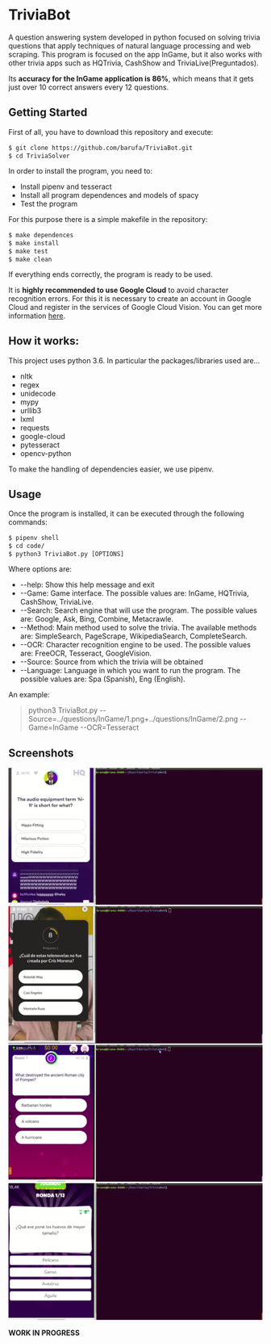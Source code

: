 # TriviaBot

A question answering system developed in python focused on solving trivia questions that apply techniques of natural language processing and web scraping.
This program is focused on the app InGame, but it also works with other trivia apps such as HQTrivia, CashShow and TriviaLive(Preguntados).

Its **accuracy for the InGame application is 86%**, which means that it gets just over 10 correct answers every 12 questions.

## Getting Started

First of all, you have to download this repository and execute:
```
$ git clone https://github.com/barufa/TriviaBot.git
$ cd TriviaSolver
```
In order to install the program, you need to:
* Install pipenv and tesseract
* Install all program dependences and models of spacy
* Test the program

For this purpose there is a simple makefile in the repository:
```
$ make dependences
$ make install
$ make test
$ make clean
```
If everything ends correctly, the program is ready to be used.

It is **highly recommended to use Google Cloud** to avoid character recognition errors.
For this it is necessary to create an account in Google Cloud and register in the services of Google Cloud Vision.
You can get more information [here](https://cloud.google.com/vision/docs/quickstart-client-libraries).

## How it works:

This project uses python 3.6. In particular the packages/libraries used are...
* nltk
* regex
* unidecode
* mypy
* urllib3
* lxml
* requests
* google-cloud
* pytesseract
* opencv-python

To make the handling of dependencies easier, we use pipenv.

## Usage

Once the program is installed, it can be executed through the following commands:
```
$ pipenv shell
$ cd code/
$ python3 TriviaBot.py [OPTIONS]
```
Where options are:
* --help: Show this help message and exit
* --Game: Game interface. The possible values are: InGame, HQTrivia, CashShow, TriviaLive.
* --Search: Search engine that will use the program. The possible values are: Google, Ask, Bing, Combine, Metacrawle.
* --Method: Main method used to solve the trivia. The available methods are: SimpleSearch, PageScrape, WikipediaSearch, CompleteSearch.
* --OCR: Character recognition engine to be used. The possible values are: FreeOCR, Tesseract, GoogleVision.
* --Source: Source from which the trivia will be obtained
* --Language: Language in which you want to run the program. The possible values are: Spa (Spanish), Eng (English).

An example:
>python3 TriviaBot.py --Source=../questions/InGame/1.png+../questions/InGame/2.png --Game=InGame --OCR=Tesseract

## Screenshots

![](/questions/HQTrivia/HQTrivia.gif)
![](/questions/InGame/InGame.gif)
![](/questions/CashShow/CashShow.gif)
![](/questions/TriviaLive/TriviaLive.gif)


**WORK IN PROGRESS**
